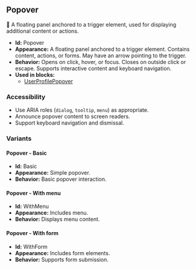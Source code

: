 ## Popover
💬 A floating panel anchored to a trigger element, used for displaying additional content or actions.
- **Id:** Popover
- **Appearance:** A floating panel anchored to a trigger element. Contains content, actions, or forms. May have an arrow pointing to the trigger.
- **Behavior:** Opens on click, hover, or focus. Closes on outside click or escape. Supports interactive content and keyboard navigation.
- **Used in blocks:**
  - [UserProfilePopover](../blocks/UserProfilePopover.md)
### Accessibility
- Use ARIA roles (`dialog`, `tooltip`, `menu`) as appropriate.
- Announce popover content to screen readers.
- Support keyboard navigation and dismissal.

### Variants
#### Popover - **Basic**
- **Id:** Basic
- **Appearance:** Simple popover.
- **Behavior:** Basic popover interaction.
#### Popover - **With menu**
- **Id:** WithMenu
- **Appearance:** Includes menu.
- **Behavior:** Displays menu content.
#### Popover - **With form**
- **Id:** WithForm
- **Appearance:** Includes form elements.
- **Behavior:** Supports form submission.

